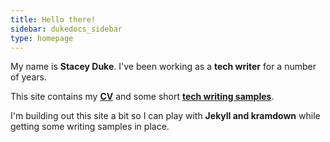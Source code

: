 ```yaml
---
title: Hello there! 
sidebar: dukedocs_sidebar
type: homepage
---
```


My name is **Stacey Duke**. I've been working as a **tech writer** for a number of years.

This site contains my **[CV](duke_cv)** and some short 
**[tech writing samples](duke_api_ref)**. 

I'm building out this site a bit so I can play with **Jekyll and kramdown** while getting 
some writing samples in place.

